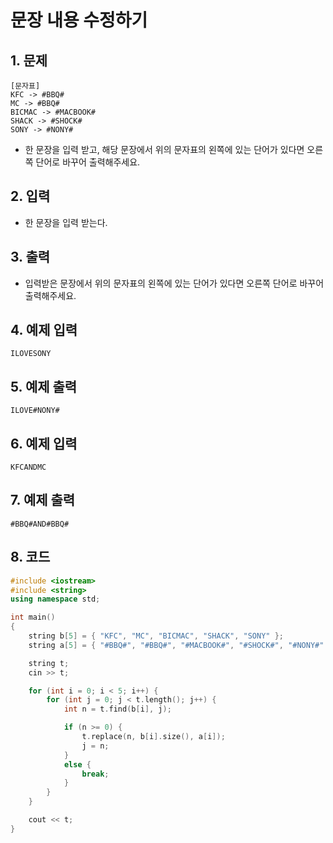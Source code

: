 # 문장 내용 수정하기

## 1. 문제
```
[문자표]
KFC -> #BBQ#
MC -> #BBQ#
BICMAC -> #MACBOOK#
SHACK -> #SHOCK#
SONY -> #NONY#
```

- 한 문장을 입력 받고, 해당 문장에서 위의 문자표의 왼쪽에 있는 단어가 있다면 오른쪽 단어로 바꾸어 출력해주세요.

## 2. 입력
- 한 문장을 입력 받는다.

## 3. 출력
- 입력받은 문장에서 위의 문자표의 왼쪽에 있는 단어가 있다면 오른쪽 단어로 바꾸어 출력해주세요.

## 4. 예제 입력
```
ILOVESONY
```

## 5. 예제 출력
```
ILOVE#NONY#
```

## 6. 예제 입력

```
KFCANDMC
```

## 7. 예제 출력

```
#BBQ#AND#BBQ#
```

## 8. 코드

```c++
#include <iostream>
#include <string>
using namespace std;

int main()
{
	string b[5] = { "KFC", "MC", "BICMAC", "SHACK", "SONY" };
	string a[5] = { "#BBQ#", "#BBQ#", "#MACBOOK#", "#SHOCK#", "#NONY#" };

	string t;
	cin >> t;

	for (int i = 0; i < 5; i++) {
		for (int j = 0; j < t.length(); j++) {
			int n = t.find(b[i], j);

			if (n >= 0) {
				t.replace(n, b[i].size(), a[i]);
				j = n;
			}
			else {
				break;
			}
		}
	}

	cout << t;
}
```

